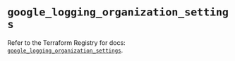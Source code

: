 # `google_logging_organization_settings`

Refer to the Terraform Registry for docs: [`google_logging_organization_settings`](https://registry.terraform.io/providers/hashicorp/google/6.50.0/docs/resources/logging_organization_settings).
